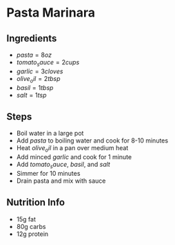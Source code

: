 # Pasta Marinara

## Ingredients

* $pasta = 8oz$
* $tomato_sauce = 2cups$
* $garlic = 3cloves$
* $olive_oil = 2tbsp$
* $basil = 1tbsp$
* $salt = 1tsp$

## Steps

* Boil water in a large pot
* Add $pasta$ to boiling water and cook for 8-10 minutes
* Heat $olive_oil$ in a pan over medium heat
* Add minced $garlic$ and cook for 1 minute
* Add $tomato_sauce$, $basil$, and $salt$
* Simmer for 10 minutes
* Drain pasta and mix with sauce

## Nutrition Info

* 15g fat
* 80g carbs
* 12g protein